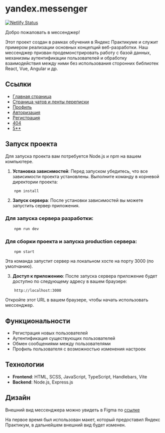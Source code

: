 # yandex.messenger

[![Netlify Status](https://api.netlify.com/api/v1/badges/0c2e7ef7-b1e7-4605-9b49-e46133c4c1b8/deploy-status)](https://app.netlify.com/sites/ya-messenger-praktikum/deploys)

Добро пожаловать в мессенджер!

Этот проект создан в рамках обучения в Яндекс Практикуме и служит примером реализации основных концепций веб-разработки. Наш мессенджер призван продемонстрировать работу с базой данных, механизмы аутентификации пользователей и обработку взаимодействия между ними без использования сторонних библиотек React, Vue, Angular и др.

## Ссылки

- [Главная страница](https://ya-messenger-praktikum.netlify.app/)
- [Страница чатов и ленты переписки](https://ya-messenger-praktikum.netlify.app/main)
- [Профиль](https://ya-messenger-praktikum.netlify.app/profile)
- [Авторизация](https://ya-messenger-praktikum.netlify.app/login)
- [Регистрация](https://ya-messenger-praktikum.netlify.app/register)
- [404](https://ya-messenger-praktikum.netlify.app/not-found)
- [5**](https://ya-messenger-praktikum.netlify.app/error)

## Запуск проекта

Для запуска проекта вам потребуется Node.js и npm на вашем компьютере.

1. **Установка зависимостей**: Перед запуском убедитесь, что все зависимости проекта установлены. Выполните команду в корневой директории проекта:

```
    npm install
```

2. **Запуск сервера**: После установки зависимостей вы можете запустить сервер приложения.
   
### Для запуска сервера разработки:

```
    npm run dev
```

### Для сборки проекта и запуска production сервера:

```
    npm start
```

Эта команда запустит сервер на локальном хосте на порту 3000 (по умолчанию).

3. **Доступ к приложению**: После запуска сервера приложение будет доступно по следующему адресу в вашем браузере:

```
    http://localhost:3000
```

Откройте этот URL в вашем браузере, чтобы начать использовать мессенджер.

## Функциональности

- Регистрация новых пользователей
- Аутентификация существующих пользователей
- Обмен сообщениями между пользователями
- Профиль пользователя с возможностью изменения настроек

## Технологии

- **Frontend**: HTML, SCSS, JavaScript, TypeScript, Handlebars, Vite
- **Backend**: Node.js, Express.js

## Дизайн

Внешний вид мессенджера можно увидеть в Figma по [ссылке](https://www.figma.com/file/wMIiCW5uyGHtAwEZoDMgLf/ya-messenger-praktikum?type=design&node-id=0-1&mode=design&t=6PH6GTBKht9UEs7N-0)

На первое время был использован макет, который предоставил Яндекс Практикум, в дальнейшем внешний вид будет изменен.

